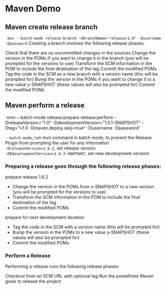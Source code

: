 # Maven Demo

## Maven create release branch
` mvn --batch-mode release:branch -DbranchName="release/1.0" -Dusername -Dpassword`
Creating a branch involves the following release phases:

Check that there are no uncommitted changes in the sources
Change the version in the POMs if you want to change it in the branch (you will be prompted for the versions to use)
Transform the SCM information in the POM to include the final destination of the tag
Commit the modified POMs
Tag the code in the SCM as a new branch with a version name (this will be prompted for)
Bump the version in the POMs if you want to change it to a new value y-SNAPSHOT (these values will also be prompted for)
Commit the modified POMs

## Maven perform a release
`mvn --batch-mode release:prepare release:perform -DreleaseVersion="1.0" -DdevelopmentVersion="1.0.1-SNAPSHOT" -Dtag="v1.0 -Dmaven.deploy.skip=true" -Dusername -Dpassword``

`--batch-mode`, run mvn command in batch mode, to prevent the Release Plugin from prompting the user for any information\
`-DreleaseVersion=1.6.2`, set release version\
`-DDdevelopmentVersion=1.6.3-SNAPSHOT`, set new development version\


### Preparing a release goes through the following release phases:

prepare release 1.6.2
- Change the version in the POMs from x-SNAPSHOT to a new version (you will be prompted for the versions to use)
- Transform the SCM information in the POM to include the final destination of the tag
- Commit the modified POMs

prepare for next development iteration
- Tag the code in the SCM with a version name (this will be prompted for)
- Bump the version in the POMs to a new value y-SNAPSHOT (these values will also be prompted for)
- Commit the modified POMs


### Perform a Release
Performing a release runs the following release phases:

Checkout from an SCM URL with optional tag
Run the predefined Maven goals to release the project 
